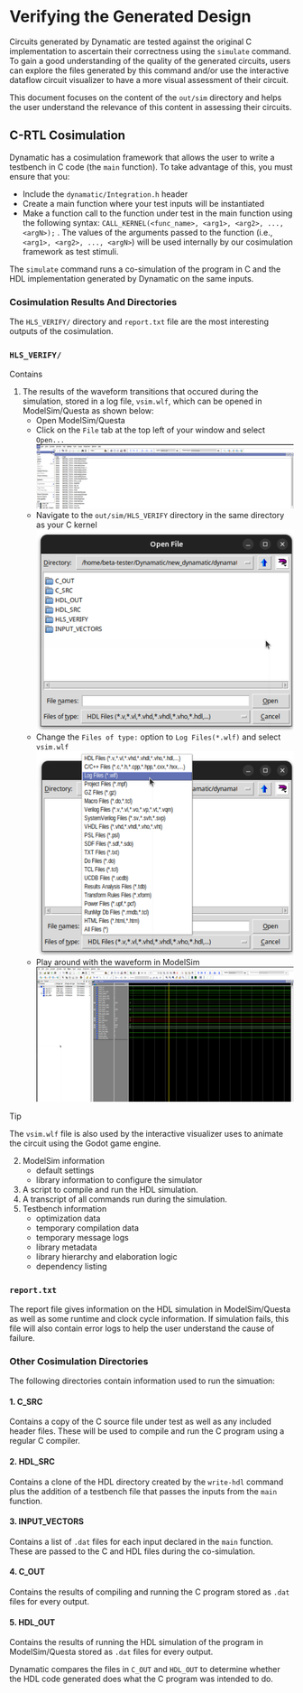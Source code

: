 # Verifying the Generated Design  
Circuits generated by Dynamatic are tested against the original C implementation to ascertain their correctness using the `simulate` command. To gain a good understanding of the quality of the generated circuits, users can explore the files generated by this command and/or use the interactive dataflow circuit visualizer to have a more visual assessment of their circuit.  

This document focuses on the content of the `out/sim` directory and helps the user understand the relevance of this content in assessing their circuits.


## C-RTL Cosimulation  
   
Dynamatic has a cosimulation framework that allows the user to write a testbench in C code (the `main` function). To take advantage of this, you must ensure that you:   
- Include the `dynamatic/Integration.h` header
- Create a main function where your test inputs will be instantiated
- Make a function call to the function under test in the main function using the following syntax: `CALL_KERNEL(<func_name>, <arg1>, <arg2>, ..., <argN>);` . The values of the arguments passed to the function (i.e., `<arg1>, <arg2>, ..., <argN>`) will be used internally by our cosimulation framework as test stimuli.  

The `simulate` command runs a co-simulation of the program in C and the HDL implementation generated by Dynamatic on the same inputs.  

### Cosimulation Results And Directories
The `HLS_VERIFY/` directory and `report.txt` file are the most interesting outputs of the cosimulation.  

### `HLS_VERIFY/` 
Contains  
1. The results of the waveform transitions that occured during the simulation, stored in a log file, `vsim.wlf`, which can be opened in ModelSim/Questa as shown below:
    - Open ModelSim/Questa
    - Click on the `File` tab at the top left of your window and select `Open...`
    ![](./Figures/Verification/vsim_main.png)   
    - Navigate to the `out/sim/HLS_VERIFY` directory in the same directory as your C kernel  
    ![](./Figures/Verification/vsim_open_prompt.png) 
    - Change the `Files of type:` option to `Log Files(*.wlf)` and select `vsim.wlf`
    ![](./Figures/Verification/log_file_extension.png)  
    - Play around with the waveform in ModelSim  
    ![](./Figures/Verification/waveform.png)  

> [!TIP]  
> The `vsim.wlf` file is also used by the interactive visualizer uses to animate the circuit using the Godot game engine.  

2. ModelSim information 
    - default settings 
    - library information to configure the simulator
3. A script to compile and run the HDL simulation.
4. A transcript of all commands run during the simulation. 
5. Testbench information 
    - optimization data
    - temporary compilation data
    - temporary message logs
    - library metadata
    - library hierarchy and elaboration logic  
    - dependency listing

### `report.txt`  
The report file gives information on the HDL simulation in ModelSim/Questa as well as some runtime and clock cycle information. If simulation fails, this file will also contain error logs to help the user understand the cause of failure. 

### Other Cosimulation Directories
The following directories contain information used to run the simuation:  
#### 1. C_SRC  
Contains a copy of the C source file under test as well as any included header files. These will be used to compile and run the C program using a regular C compiler.

#### 2. HDL_SRC  
Contains a clone of the HDL directory created by the `write-hdl` command plus the addition of a testbench file that passes the inputs from the `main` function.  

#### 3. INPUT_VECTORS  
Contains a list of `.dat` files for each input declared in the `main` function. These are passed to the C and HDL files during the co-simulation. 

#### 4. C_OUT  
Contains the results of compiling and running the C program stored as `.dat` files for every output.

#### 5. HDL_OUT  
Contains the results of running the HDL simulation of the program in ModelSim/Questa stored as `.dat` files for every output. 

Dynamatic compares the files in `C_OUT` and `HDL_OUT` to determine whether the HDL code generated does what the C program was intended to do.